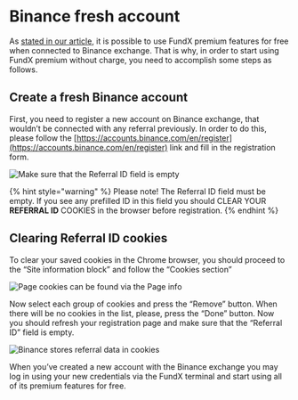 # Binance fresh account

As [stated in our article](https://www.quantower.com/blog/quantower-participates-in-binance-broker-program), it is possible to use FundX premium features for free when connected to Binance exchange. That is why, in order to start using FundX premium without charge, you need to accomplish some steps as follows.

## **Create a fresh Binance account**

First, you need to register a new account on Binance exchange, that wouldn’t be connected with any referral previously. In order to do this, please follow the [https://accounts.binance.com/en/register](https://accounts.binance.com/en/register) link and fill in the registration form.

![Make sure that the Referral ID field is empty](../.gitbook/assets/screenshot_1.png)

{% hint style="warning" %}
Please note! The Referral ID field must be empty. If you see any prefilled ID in this field you should CLEAR YOUR **REFERRAL ID** COOKIES in the browser before registration.
{% endhint %}

## Clearing Referral ID cookies

To clear your saved cookies in the Chrome browser, you should proceed to the “Site information block” and follow the “Cookies section”

![Page cookies can be found via the Page info](../.gitbook/assets/screenshot_2.png)

Now select each group of cookies and press the “Remove” button. When there will be no cookies in the list, please, press the “Done” button. Now you should refresh your registration page and make sure that the “Referral ID” field is empty. 

![Binance stores referral data in cookies](../.gitbook/assets/screenshot_3%20%283%29.png)

When you’ve created a new account with the Binance exchange you may log in using your new credentials via the FundX terminal and start using all of its premium features for free.

